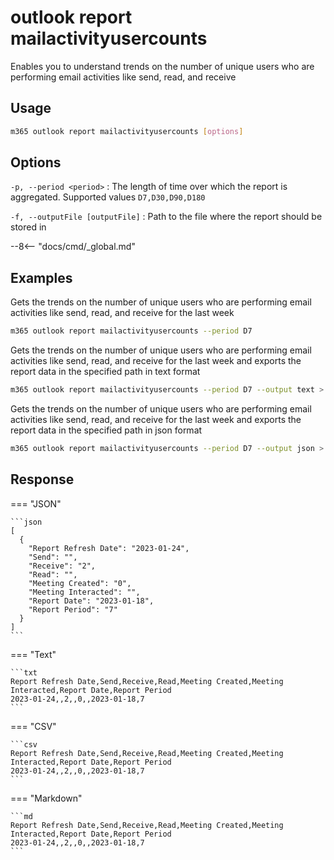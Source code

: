 # outlook report mailactivityusercounts

Enables you to understand trends on the number of unique users who are performing email activities like send, read, and receive

## Usage

```sh
m365 outlook report mailactivityusercounts [options]
```

## Options

`-p, --period <period>`
: The length of time over which the report is aggregated. Supported values `D7,D30,D90,D180`

`-f, --outputFile [outputFile]`
: Path to the file where the report should be stored in

--8<-- "docs/cmd/_global.md"

## Examples

Gets the trends on the number of unique users who are performing email activities like send, read, and receive for the last week

```sh
m365 outlook report mailactivityusercounts --period D7
```

Gets the trends on the number of unique users who are performing email activities like send, read, and receive for the last week and exports the report data in the specified path in text format

```sh
m365 outlook report mailactivityusercounts --period D7 --output text > "mailactivityusercounts.txt"
```

Gets the trends on the number of unique users who are performing email activities like send, read, and receive for the last week and exports the report data in the specified path in json format

```sh
m365 outlook report mailactivityusercounts --period D7 --output json > "mailactivityusercounts.json"
```

## Response

=== "JSON"

    ```json
    [
      {
        "Report Refresh Date": "2023-01-24",
        "Send": "",
        "Receive": "2",
        "Read": "",
        "Meeting Created": "0",
        "Meeting Interacted": "",
        "Report Date": "2023-01-18",
        "Report Period": "7"
      }
    ]
    ```

=== "Text"

    ```txt
    Report Refresh Date,Send,Receive,Read,Meeting Created,Meeting Interacted,Report Date,Report Period
    2023-01-24,,2,,0,,2023-01-18,7
    ```

=== "CSV"

    ```csv
    Report Refresh Date,Send,Receive,Read,Meeting Created,Meeting Interacted,Report Date,Report Period
    2023-01-24,,2,,0,,2023-01-18,7
    ```

=== "Markdown"

    ```md
    Report Refresh Date,Send,Receive,Read,Meeting Created,Meeting Interacted,Report Date,Report Period
    2023-01-24,,2,,0,,2023-01-18,7
    ```
